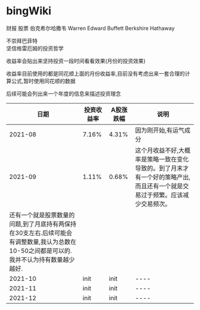 # bingWiki
财报  股票  伯克希尔哈撒韦  Warren Edward Buffett   Berkshire Hathaway



不崇拜巴菲特<br>
坚信格雷厄姆的投资哲学

收益率会贴出来坚持投资一段时间看看效果(月份的投资效果)<br>

收益率目前使用的都是同花顺上面的月份收益率,目前没有考虑出来一套合理的计算公式,暂时使用同花顺的数据

后续可能会列出来一个年度的信息来描述投资理念

|  日期   | 投资收益率 | A股涨跌幅  | 说明 |
|  ----  | ----  | ----  | ----  |
| 2021-08  | 7.16% | 4.31% | 因为刚开始,有运气成分  |
| 2021-09  | 1.11% | 0.68% | 这个月收益不好,大概率是策略一致在变化导致的。到了月末才有一个好的策略产出,而且还有一个就是交易过于频繁。应该减少交易频次。
还有一个就是股票数量的问题,到了月底持有两保持在30支左右.后续可能会有调整数量,我认为总数在10-50之间都是可以的.我并不认为持有数量越少越好.|
| 2021-10  | init | init |----  |
| 2021-11  | init | init |----  |
| 2021-12  | init | init |----  |



